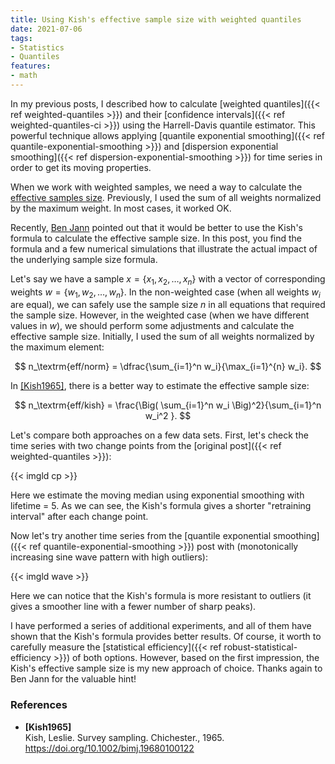 ```yaml
---
title: Using Kish's effective sample size with weighted quantiles
date: 2021-07-06
tags:
- Statistics
- Quantiles
features:
- math
---
```


In my previous posts, I described how to calculate
  [weighted quantiles]({{< ref weighted-quantiles >}}) and
  their [confidence intervals]({{< ref weighted-quantiles-ci >}})
  using the Harrell-Davis quantile estimator.
This powerful technique allows applying
  [quantile exponential smoothing]({{< ref quantile-exponential-smoothing >}}) and
  [dispersion exponential smoothing]({{< ref dispersion-exponential-smoothing >}}) for
  time series in order to get its moving properties.

When we work with weighted samples, we need a way to calculate the
  [effective samples size](https://en.wikipedia.org/wiki/Effective_sample_size).
Previously, I used the sum of all weights normalized by the maximum weight.
In most cases, it worked OK.

Recently, [Ben Jann](https://www.soz.unibe.ch/about_us/people/prof_dr_jann_ben/index_eng.html) pointed out
  that it would be better to use the Kish's formula to calculate the effective sample size.
In this post, you find the formula and a few numerical simulations that illustrate the actual impact of
  the underlying sample size formula.

<!--more-->

Let's say we have a sample $x = \{ x_1, x_2, \ldots, x_n \}$ with a vector of corresponding
  weights $w = \{ w_1, w_2, \ldots, w_n \}$.
In the non-weighted case (when all weights $w_i$ are equal), we can safely use the sample size $n$
  in all equations that required the sample size.
However, in the weighted case (when we have different values in $w$), we should perform some adjustments
  and calculate the effective sample size.
Initially, I used the sum of all weights normalized by the maximum element:

$$
n_\textrm{eff/norm} = \dfrac{\sum_{i=1}^n w_i}{\max_{i=1}^{n} w_i}.
$$

In [[Kish1965]](#Kish1965), there is a better way to estimate the effective sample size:

$$
n_\textrm{eff/kish} = \frac{\Big( \sum_{i=1}^n w_i \Big)^2}{\sum_{i=1}^n w_i^2 }.
$$

Let's compare both approaches on a few data sets.
First, let's check the time series with two change points from the [original post]({{< ref weighted-quantiles >}}):

{{< imgld cp >}}

Here we estimate the moving median using exponential smoothing with lifetime = 5.
As we can see, the Kish's formula gives a shorter "retraining interval" after each change point.

Now let's try another time series from the
  [quantile exponential smoothing]({{< ref quantile-exponential-smoothing >}}) post with
  (monotonically increasing sine wave pattern with high outliers):

{{< imgld wave >}}

Here we can notice that the Kish's formula is more resistant to outliers
  (it gives a smoother line with a fewer number of sharp peaks).

I have performed a series of additional experiments, and
  all of them have shown that the Kish's formula provides better results.
Of course, it worth to carefully measure the [statistical efficiency]({{< ref robust-statistical-efficiency >}})
  of both options.
However, based on the first impression, the Kish's effective sample size is my new approach of choice.
Thanks again to Ben Jann for the valuable hint!

### References

* <b id="Kish1965">[Kish1965]</b>  
  Kish, Leslie. Survey sampling. Chichester., 1965.  
  https://doi.org/10.1002/bimj.19680100122
